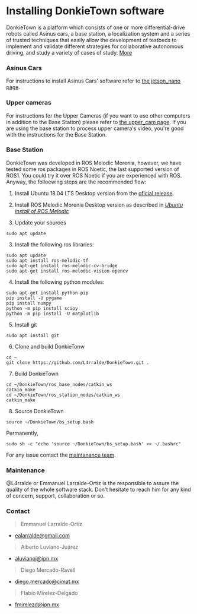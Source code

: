 # Installing **DonkieTown** software
DonkieTown is a platform which consists of one or more differential-drive robots called Asinus cars, a base station, a localization system and a series of trusted techniques that easily allow the development of testbeds to implement and validate different strategies for collaborative autonomous driving, and study a variety of cases of study. [More](/docs/README.md)

### Asinus Cars
For instructions to install Asinus Cars' software refer to [the jetson_nano page](/docs/jetson_nano/README.md).

### Upper cameras
For instructions for the Upper Cameras (if you want to use other computers in addition to the Base Station) please refer to [the upper_cam page](/docs/upper_cam/README.md). If you are using the base station to process upper camera's video, you're good with the instructions for the Base Station.

### Base Station
DonkieTown was developed in ROS Melodic Morenia, however, we have tested some ros packages in ROS Noetic, the last supported version of ROS1. You could try it over ROS Noetic if you are experienced with ROS. Anyway, the folloewing steps are the recommended flow:

1. Install Ubuntu 18.04 LTS Desktop version from the [oficial release](https://releases.ubuntu.com/18.04/).

2. Install ROS Melodic Morenia Desktop version as described in [*Ubuntu install of ROS Melodic*](http://wiki.ros.org/melodic/Installation/Ubuntu)

3. Update your sources
```shell
sudo apt update
```

3. Install the following ros libraries:
```shell
sudo apt update
sudo apt install ros-melodic-tf
sudo apt-get install ros-melodic-cv-bridge
sudo apt-get install ros-melodic-vision-opencv
```

4. Install the following python modules:
```shell
sudo apt-get install python-pip
pip install -U pygame
pip install numpy
python -m pip install scipy
python -m pip install -U matplotlib
```

5. Install git
```shell
sudo apt install git
```

6. Clone and build DonkieTonw
```shell
cd ~
git clone https://github.com/L4rralde/DonkieTown.git .
```

7. Build DonkieTown
```shell
cd ~/DonkieTown/ros_base_nodes/catkin_ws
catkin_make
cd ~/DonkieTown/ros_station_nodes/catkin_ws
catkin_make
```

8. Source DonkieTown
```shell
source ~/DonkieTown/bs_setup.bash
```
Permanently,
```shell
sudo sh -c "echo 'source ~/DonkieTown/bs_setup.bash' >> ~/.bashrc"
```

For any issue contact the [maintanance team](Maintenance).

### Maintenance
@L4rralde or Emmanuel Larralde-Ortiz is the responsible to assure the quality of the whole software stack. Don't hesitate to reach him for any kind of concern, support, collaboration or so.

### Contact
> Emmanuel Larralde-Ortiz
- ealarralde@gmail.com
> Alberto Luviano-Juárez
- aluvianoj@ipn.mx
> Diego Mercado-Ravell
- diego.mercado@cimat.mx
> Flabio Mirelez-Delgado
- fmirelezd@ipn.mx